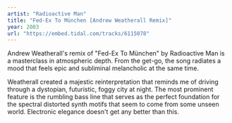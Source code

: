 ```yaml
---
artist: "Radioactive Man"
title: "Fed-Ex To München [Andrew Weatherall Remix]"
year: 2003
url: "https://embed.tidal.com/tracks/6115078"
---
```


Andrew Weatherall's remix of "Fed-Ex To München" by Radioactive Man is a
masterclass in atmospheric depth. From the get-go, the song radiates a mood
that feels epic and subliminal melancholic at the same time.

Weatherall created a majestic reinterpretation that reminds me of driving
through a dystopian, futuristic, foggy city at night. The most prominent feature
is the rumbling bass line that serves as the perfect foundation for the
spectral distorted synth motifs that seem to come from some unseen world.
Electronic elegance doesn't get any better than this.
